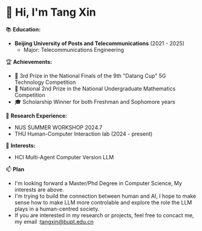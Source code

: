 # 👋 Hi, I'm Tang Xin
📚 **Education:**
- **Beijing University of Posts and Telecommunications** (2021 - 2025)
  - Major: Telecommunications Engineering

🏆 **Achievements:**
- 📱 3rd Prize in the National Finals of the 9th "Datang Cup" 5G Technology Competition
- 🧮 National 2nd Prize in the National Undergraduate Mathematics Competition
- 🎓 Scholarship Winner for both Freshman and Sophomore years

🔬 **Research Experience:**
- NUS SUMMER WORKSHOP 2024.7
- THU Human-Computer Interaction lab (2024 - present)

🌟 **Interests:**
  - HCI     Multi-Agent     Computer Version    LLM

📫 **Plan**
- I'm looking forward a Master/Phd Degree in Computer Science, My interests are above.
- I'm trying to build the connection between human and AI, I hope to make sense how to make LLM more controlable and explore the role the LLM plays in a human-centred society.
- If you are interested in my research or projects, feel free to concact me, my email :tangxin@bupt.edu.cn 
